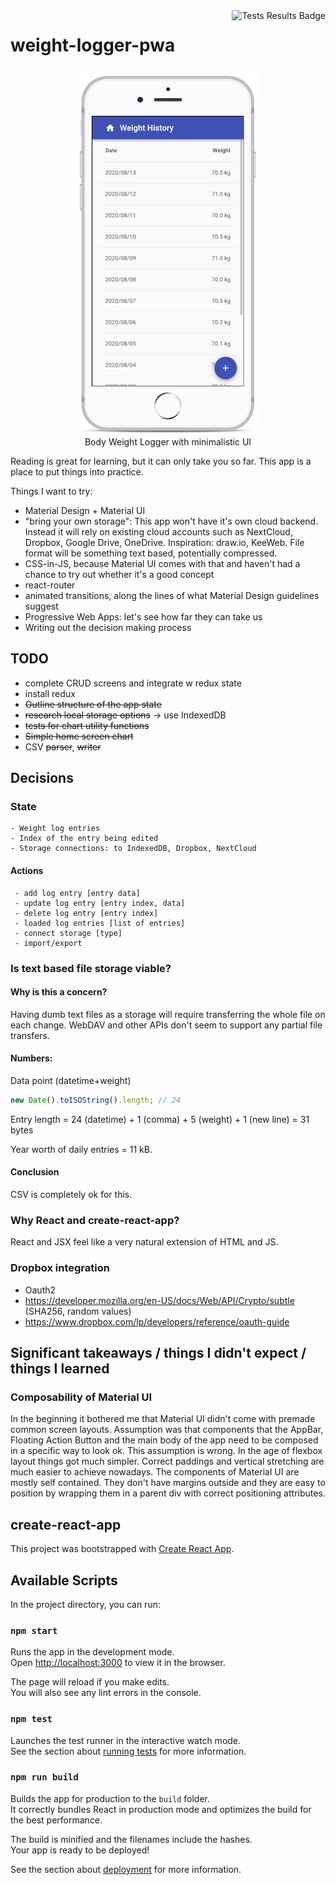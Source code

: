 <img alt="Tests Results Badge" src="https://github.com/drola/weight-logger-pwa/workflows/Tests/badge.svg" align="right"/>

# weight-logger-pwa

<p align="center">
<a href="./img/screenshot.png"><img alt="Weight Logger PWA Screenshot" src="./img/screenshot_scaled.png"/></a><br/>
Body Weight Logger with minimalistic UI
</p>

Reading is great for learning, but it can only take you so far. This app is a place to put things into practice.

Things I want to try:

- Material Design + Material UI
- "bring your own storage": This app won't have it's own cloud backend.
  Instead it will rely on existing cloud accounts such as NextCloud, Dropbox, Google Drive, OneDrive.
  Inspiration: draw.io, KeeWeb. File format will be something text based, potentially compressed.
- CSS-in-JS, because Material UI comes with that and haven't had a chance to try out whether it's a good concept
- react-router
- animated transitions, along the lines of what Material Design guidelines suggest
- Progressive Web Apps: let's see how far they can take us
- Writing out the decision making process

## TODO

- complete CRUD screens and integrate w redux state
- install redux
- <del>Outline structure of the app state</del>
- <del>research local storage options</del> -> use IndexedDB
- <del>tests for chart utility functions</del>
- <del>Simple home screen chart</del>
- CSV <del>parser</del>, <del>writer</del>

## Decisions

### State

```
- Weight log entries
- Index of the entry being edited
- Storage connections: to IndexedDB, Dropbox, NextCloud
```

#### Actions

```
 - add log entry [entry data]
 - update log entry [entry index, data]
 - delete log entry [entry index]
 - loaded log entries [list of entries]
 - connect storage [type]
 - import/export

```

### Is text based file storage viable?

#### Why is this a concern?

Having dumb text files as a storage will require transferring the whole file on each change.
WebDAV and other APIs don't seem to support any partial file transfers.

#### Numbers:

Data point (datetime+weight)

```js
new Date().toISOString().length; // 24
```

Entry length = 24 (datetime) + 1 (comma) + 5 (weight) + 1 (new line)
= 31 bytes

Year worth of daily entries = 11 kB.

#### Conclusion

CSV is completely ok for this.

### Why React and create-react-app?

React and JSX feel like a very natural extension of HTML and JS.

### Dropbox integration

- Oauth2
- https://developer.mozilla.org/en-US/docs/Web/API/Crypto/subtle (SHA256, random values)
- https://www.dropbox.com/lp/developers/reference/oauth-guide

## Significant takeaways / things I didn't expect / things I learned

### Composability of Material UI

In the beginning it bothered me that Material UI didn't come with premade common screen layouts. Assumption
was that components that the AppBar, Floating Action Button and the main body of the app need to be composed
in a specific way to look ok. This assumption is wrong. In the age of flexbox layout things got much simpler. Correct
paddings and vertical stretching are much easier to achieve nowadays. The components of Material UI are mostly
self contained. They don't have margins outside and they are easy to position
by wrapping them in a parent div with correct positioning attributes.

## create-react-app

This project was bootstrapped with [Create React App](https://github.com/facebook/create-react-app).

## Available Scripts

In the project directory, you can run:

### `npm start`

Runs the app in the development mode.<br />
Open [http://localhost:3000](http://localhost:3000) to view it in the browser.

The page will reload if you make edits.<br />
You will also see any lint errors in the console.

### `npm test`

Launches the test runner in the interactive watch mode.<br />
See the section about [running tests](https://facebook.github.io/create-react-app/docs/running-tests) for more information.

### `npm run build`

Builds the app for production to the `build` folder.<br />
It correctly bundles React in production mode and optimizes the build for the best performance.

The build is minified and the filenames include the hashes.<br />
Your app is ready to be deployed!

See the section about [deployment](https://facebook.github.io/create-react-app/docs/deployment) for more information.
